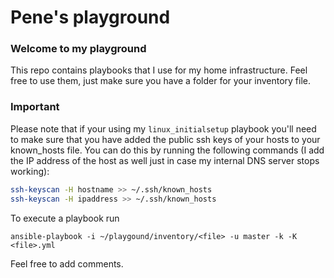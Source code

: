 # Pene's playground

### Welcome to my playground

This repo contains playbooks that I use for my home infrastructure. Feel free to use them, just make sure you have a folder for your inventory file.

### Important

Please note that if your using my `linux_initialsetup` playbook you'll need to make sure that you have added the public ssh keys of your hosts to your known_hosts file. You can do this by running the following commands (I add the IP address of the host as well just in case my internal DNS server stops working):

```bash
ssh-keyscan -H hostname >> ~/.ssh/known_hosts
ssh-keyscan -H ipaddress >> ~/.ssh/known_hosts
```

To execute a playbook run

```
ansible-playbook -i ~/playgound/inventory/<file> -u master -k -K <file>.yml
```

Feel free to add comments.
